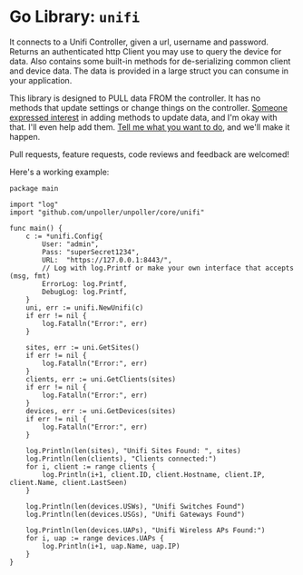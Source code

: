 # Go Library: `unifi`

It connects to a Unifi Controller, given a url, username and password. Returns
an authenticated http Client you may use to query the device for data. Also
contains some built-in methods for de-serializing common client and device
data. The data is provided in a large struct you can consume in your application.

This library is designed to PULL data FROM the controller. It has no methods that
update settings or change things on the controller.
[Someone expressed interest](https://github.com/unpoller/unifi/issues/31) in
adding methods to update data, and I'm okay with that. I'll even help add them.
[Tell me what you want to do](https://github.com/unpoller/unifi/issues/new), and we'll make it happen.

Pull requests, feature requests, code reviews and feedback are welcomed!

Here's a working example:

```golang
package main

import "log"
import "github.com/unpoller/unpoller/core/unifi"

func main() {
    c := *unifi.Config{
        User: "admin",
        Pass: "superSecret1234",
        URL:  "https://127.0.0.1:8443/",
        // Log with log.Printf or make your own interface that accepts (msg, fmt)
        ErrorLog: log.Printf,
        DebugLog: log.Printf,
    }
    uni, err := unifi.NewUnifi(c)
    if err != nil {
        log.Fatalln("Error:", err)
    }

    sites, err := uni.GetSites()
    if err != nil {
        log.Fatalln("Error:", err)
    }
    clients, err := uni.GetClients(sites)
    if err != nil {
        log.Fatalln("Error:", err)
    }
    devices, err := uni.GetDevices(sites)
    if err != nil {
        log.Fatalln("Error:", err)
    }

    log.Println(len(sites), "Unifi Sites Found: ", sites)
    log.Println(len(clients), "Clients connected:")
    for i, client := range clients {
        log.Println(i+1, client.ID, client.Hostname, client.IP, client.Name, client.LastSeen)
    }

    log.Println(len(devices.USWs), "Unifi Switches Found")
    log.Println(len(devices.USGs), "Unifi Gateways Found")

    log.Println(len(devices.UAPs), "Unifi Wireless APs Found:")
    for i, uap := range devices.UAPs {
        log.Println(i+1, uap.Name, uap.IP)
    }
}
```
